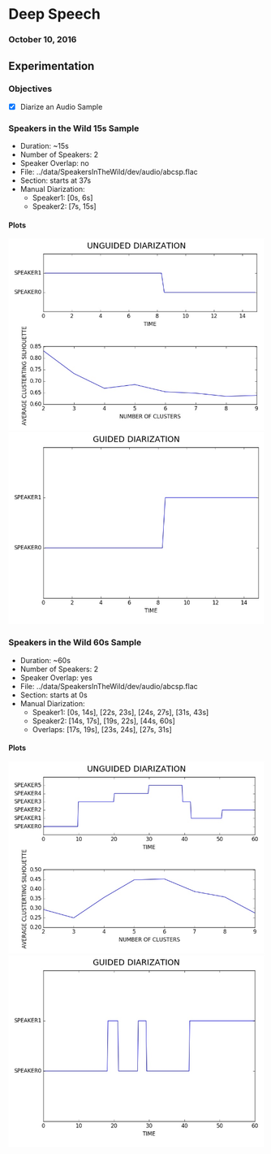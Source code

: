 # Deep Speech
### October 10, 2016

## Experimentation

### Objectives

* [x] Diarize an Audio Sample

### Speakers in the Wild 15s Sample

* Duration: ~15s
* Number of Speakers: 2
* Speaker Overlap: no
* File: ../data/SpeakersInTheWild/dev/audio/abcsp.flac
* Section: starts at 37s
* Manual Diarization:
	* Speaker1: [0s, 6s]
	* Speaker2: [7s, 15s]

#### Plots

![UNGUIDED](images/diarization[sitw15][0].jpg)
![GUIDED](images/diarization[sitw15][2].jpg)

### Speakers in the Wild 60s Sample

* Duration: ~60s
* Number of Speakers: 2
* Speaker Overlap: yes
* File: ../data/SpeakersInTheWild/dev/audio/abcsp.flac
* Section: starts at 0s
* Manual Diarization:
	* Speaker1: [0s, 14s], [22s, 23s], [24s, 27s], [31s, 43s]
	* Speaker2: [14s, 17s], [19s, 22s], [44s, 60s]
	* Overlaps: [17s, 19s], [23s, 24s], [27s, 31s]

#### Plots

![UNGUIDED](images/diarization[sitw60][0].jpg)
![GUIDED](images/diarization[sitw60][2].jpg)
